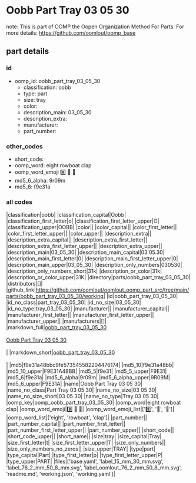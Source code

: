 # Oobb Part Tray 03 05 30  

note: This is part of OOMP the Oopen Organization Method For Parts. For more details: https://github.com/oomlout/oomp_base

##  part details





### id
* oomp_id: oobb_part_tray_03_05_30
  * classification: oobb
  * type: part
  * size: tray
  * color: 
  * description_main: 03_05_30
  * description_extra: 
  * manufacturer: 
  * part_number: 

### other_codes
* short_code: 
* oomp_word: eight rowboat clap
* oomp_word_emoji :eight: :rowboat: :clap:
* md5_6_alpha: 9r09m
* md5_6: f9e31a

### all codes 
|classification|oobb|
|classification_capital|Oobb|
|classification_first_letter|o|
|classification_first_letter_upper|O|
|classification_upper|OOBB|
|color||
|color_capital||
|color_first_letter||
|color_first_letter_upper||
|color_upper||
|description_extra||
|description_extra_capital||
|description_extra_first_letter||
|description_extra_first_letter_upper||
|description_extra_upper||
|description_main|03_05_30|
|description_main_capital|03 05.30|
|description_main_first_letter|0|
|description_main_first_letter_upper|0|
|description_main_upper|03_05_30|
|description_only_numbers|030530|
|description_only_numbers_short|31k|
|description_or_color|31k|
|description_or_color_upper|31K|
|directory|parts/oobb_part_tray_03_05_30|
|distributors|[]|
|github_link|https://github.com/oomlout/oomlout_oomp_part_src/tree/main/parts/oobb_part_tray_03_05_30/working|
|id|oobb_part_tray_03_05_30|
|id_no_class|part_tray_03_05_30|
|id_no_size|03_05_30|
|id_no_type|tray_03_05_30|
|manufacturer||
|manufacturer_capital||
|manufacturer_first_letter||
|manufacturer_first_letter_upper||
|manufacturer_upper||
|manufacturers|[]|
|markdown_full|[oobb_part_tray_03_05_30](https://github.com/oomlout/oomlout_oomp_part_src/tree/main/parts/oobb_part_tray_03_05_30/working)<br>[](https://github.com/oomlout/oomlout_oomp_part_src/tree/main/parts/oobb_part_tray_03_05_30/working)<br>[Oobb Part Tray 03 05 30](https://github.com/oomlout/oomlout_oomp_part_src/tree/main/parts/oobb_part_tray_03_05_30/working)<br><br>|
|markdown_short|[oobb_part_tray_03_05_30](https://github.com/oomlout/oomlout_oomp_part_src/tree/main/parts/oobb_part_tray_03_05_30/working)<br><br>|
|md5|f9e31a48bbc9fe573545582204476174|
|md5_10|f9e31a48bb|
|md5_10_upper|F9E31A48BB|
|md5_5|f9e31|
|md5_5_upper|F9E31|
|md5_6|f9e31a|
|md5_6_alpha|9r09m|
|md5_6_alpha_upper|9R09M|
|md5_6_upper|F9E31A|
|name|Oobb Part Tray 03 05 30|
|name_no_class|Part Tray 03 05 30|
|name_no_size|03 05 30|
|name_no_size_short|03 05 30|
|name_no_type|Tray 03 05 30|
|oomp_key|oomp_oobb_part_tray_03_05_30|
|oomp_word|eight rowboat clap|
|oomp_word_emoji|:eight: :rowboat: :clap:|
|oomp_word_emoji_list|[':eight:', ':rowboat:', ':clap:']|
|oomp_word_list|['eight', 'rowboat', 'clap']|
|part_number||
|part_number_capital||
|part_number_first_letter||
|part_number_first_letter_upper||
|part_number_upper||
|short_code||
|short_code_upper||
|short_name||
|size|tray|
|size_capital|Tray|
|size_first_letter|t|
|size_first_letter_upper|T|
|size_only_numbers||
|size_only_numbers_no_zeros||
|size_upper|TRAY|
|type|part|
|type_capital|Part|
|type_first_letter|p|
|type_first_letter_upper|P|
|type_upper|PART|
|files|['base.yaml', 'label_15_mm_30_mm.svg', 'label_76_2_mm_50_8_mm.svg', 'label_oomlout_76_2_mm_50_8_mm.svg', 'readme.md', 'working.json', 'working.yaml']|
